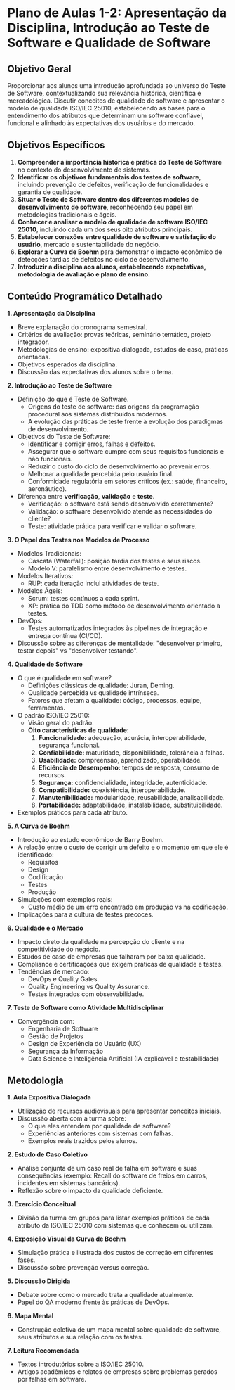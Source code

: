 # Plano de Aulas 1-2: Apresentação da Disciplina, Introdução ao Teste de Software e Qualidade de Software

## Objetivo Geral

Proporcionar aos alunos uma introdução aprofundada ao universo do Teste de Software, contextualizando sua relevância histórica, científica e mercadológica. Discutir conceitos de qualidade de software e apresentar o modelo de qualidade ISO/IEC 25010, estabelecendo as bases para o entendimento dos atributos que determinam um software confiável, funcional e alinhado às expectativas dos usuários e do mercado.

## Objetivos Específicos

1. **Compreender a importância histórica e prática do Teste de Software** no contexto do desenvolvimento de sistemas.
2. **Identificar os objetivos fundamentais dos testes de software**, incluindo prevenção de defeitos, verificação de funcionalidades e garantia de qualidade.
3. **Situar o Teste de Software dentro dos diferentes modelos de desenvolvimento de software**, reconhecendo seu papel em metodologias tradicionais e ágeis.
4. **Conhecer e analisar o modelo de qualidade de software ISO/IEC 25010**, incluindo cada um dos seus oito atributos principais.
5. **Estabelecer conexões entre qualidade de software e satisfação do usuário**, mercado e sustentabilidade do negócio.
6. **Explorar a Curva de Boehm** para demonstrar o impacto econômico de detecções tardias de defeitos no ciclo de desenvolvimento.
7. **Introduzir a disciplina aos alunos, estabelecendo expectativas, metodologia de avaliação e plano de ensino.**

## Conteúdo Programático Detalhado

**1. Apresentação da Disciplina**

* Breve explanação do cronograma semestral.
* Critérios de avaliação: provas teóricas, seminário temático, projeto integrador.
* Metodologias de ensino: expositiva dialogada, estudos de caso, práticas orientadas.
* Objetivos esperados da disciplina.
* Discussão das expectativas dos alunos sobre o tema.

**2. Introdução ao Teste de Software**

* Definição do que é Teste de Software.
  + Origens do teste de software: das origens da programação procedural aos sistemas distribuídos modernos.
  + A evolução das práticas de teste frente à evolução dos paradigmas de desenvolvimento.
* Objetivos do Teste de Software:
  + Identificar e corrigir erros, falhas e defeitos.
  + Assegurar que o software cumpre com seus requisitos funcionais e não funcionais.
  + Reduzir o custo do ciclo de desenvolvimento ao prevenir erros.
  + Melhorar a qualidade percebida pelo usuário final.
  + Conformidade regulatória em setores críticos (ex.: saúde, financeiro, aeronáutico).
* Diferença entre **verificação**, **validação** e **teste**.
  + Verificação: o software está sendo desenvolvido corretamente?
  + Validação: o software desenvolvido atende as necessidades do cliente?
  + Teste: atividade prática para verificar e validar o software.

**3. O Papel dos Testes nos Modelos de Processo**

* Modelos Tradicionais:
  + Cascata (Waterfall): posição tardia dos testes e seus riscos.
  + Modelo V: paralelismo entre desenvolvimento e testes.
* Modelos Iterativos:
  + RUP: cada iteração inclui atividades de teste.
* Modelos Ágeis:
  + Scrum: testes contínuos a cada sprint.
  + XP: prática do TDD como método de desenvolvimento orientado a testes.
* DevOps:
  + Testes automatizados integrados às pipelines de integração e entrega contínua (CI/CD).
* Discussão sobre as diferenças de mentalidade: "desenvolver primeiro, testar depois" vs "desenvolver testando".

**4. Qualidade de Software**

* O que é qualidade em software?
  + Definições clássicas de qualidade: Juran, Deming.
  + Qualidade percebida vs qualidade intrínseca.
  + Fatores que afetam a qualidade: código, processos, equipe, ferramentas.
* O padrão ISO/IEC 25010:
  + Visão geral do padrão.
  + **Oito características de qualidade:**
    1. **Funcionalidade:** adequação, acurácia, interoperabilidade, segurança funcional.
    2. **Confiabilidade:** maturidade, disponibilidade, tolerância a falhas.
    3. **Usabilidade:** compreensão, aprendizado, operabilidade.
    4. **Eficiência de Desempenho:** tempos de resposta, consumo de recursos.
    5. **Segurança:** confidencialidade, integridade, autenticidade.
    6. **Compatibilidade:** coexistência, interoperabilidade.
    7. **Manutenibilidade:** modularidade, reusabilidade, analisabilidade.
    8. **Portabilidade:** adaptabilidade, instalabilidade, substituibilidade.
* Exemplos práticos para cada atributo.

**5. A Curva de Boehm**

* Introdução ao estudo econômico de Barry Boehm.
* A relação entre o custo de corrigir um defeito e o momento em que ele é identificado:
  + Requisitos
  + Design
  + Codificação
  + Testes
  + Produção
* Simulações com exemplos reais:
  + Custo médio de um erro encontrado em produção vs na codificação.
* Implicações para a cultura de testes precoces.

**6. Qualidade e o Mercado**

* Impacto direto da qualidade na percepção do cliente e na competitividade do negócio.
* Estudos de caso de empresas que falharam por baixa qualidade.
* Compliance e certificações que exigem práticas de qualidade e testes.
* Tendências de mercado:
  + DevOps e Quality Gates.
  + Quality Engineering vs Quality Assurance.
  + Testes integrados com observabilidade.

**7. Teste de Software como Atividade Multidisciplinar**

* Convergência com:
  + Engenharia de Software
  + Gestão de Projetos
  + Design de Experiência do Usuário (UX)
  + Segurança da Informação
  + Data Science e Inteligência Artificial (IA explicável e testabilidade)

## Metodologia

**1. Aula Expositiva Dialogada**

* Utilização de recursos audiovisuais para apresentar conceitos iniciais.
* Discussão aberta com a turma sobre:
  + O que eles entendem por qualidade de software?
  + Experiências anteriores com sistemas com falhas.
  + Exemplos reais trazidos pelos alunos.

**2. Estudo de Caso Coletivo**

* Análise conjunta de um caso real de falha em software e suas consequências (exemplo: Recall do software de freios em carros, incidentes em sistemas bancários).
* Reflexão sobre o impacto da qualidade deficiente.

**3. Exercício Conceitual**

* Divisão da turma em grupos para listar exemplos práticos de cada atributo da ISO/IEC 25010 com sistemas que conhecem ou utilizam.

**4. Exposição Visual da Curva de Boehm**

* Simulação prática e ilustrada dos custos de correção em diferentes fases.
* Discussão sobre prevenção versus correção.

**5. Discussão Dirigida**

* Debate sobre como o mercado trata a qualidade atualmente.
* Papel do QA moderno frente às práticas de DevOps.

**6. Mapa Mental**

* Construção coletiva de um mapa mental sobre qualidade de software, seus atributos e sua relação com os testes.

**7. Leitura Recomendada**

* Textos introdutórios sobre a ISO/IEC 25010.
* Artigos acadêmicos e relatos de empresas sobre problemas gerados por falhas em software.
